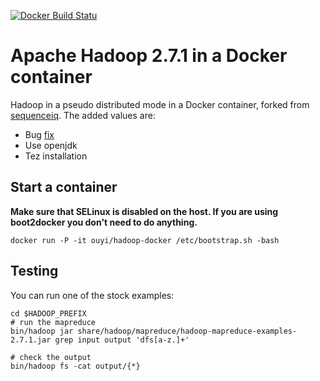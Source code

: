 [![Docker Build Statu](https://img.shields.io/docker/build/jrottenberg/ffmpeg.svg)](https://hub.docker.com/r/ouyi/hadoop-docker/)

# Apache Hadoop 2.7.1 in a Docker container

Hadoop in a pseudo distributed mode in a Docker container, forked from [sequenceiq](https://github.com/sequenceiq/hadoop-docker). The added values are:

- Bug [fix](https://github.com/sequenceiq/hadoop-docker/pull/75)
- Use openjdk
- Tez installation

## Start a container

**Make sure that SELinux is disabled on the host. If you are using boot2docker you don't need to do anything.**

```
docker run -P -it ouyi/hadoop-docker /etc/bootstrap.sh -bash
```

## Testing

You can run one of the stock examples:

```
cd $HADOOP_PREFIX
# run the mapreduce
bin/hadoop jar share/hadoop/mapreduce/hadoop-mapreduce-examples-2.7.1.jar grep input output 'dfs[a-z.]+'

# check the output
bin/hadoop fs -cat output/{*}
```
